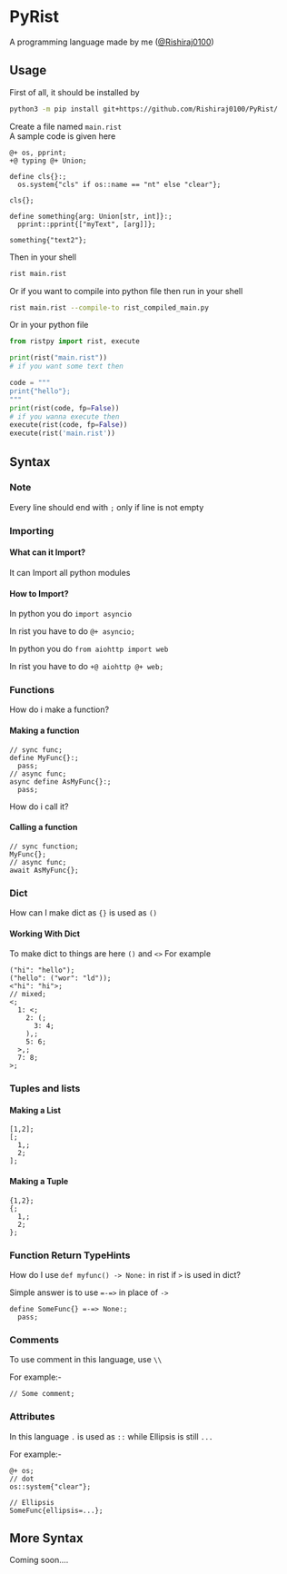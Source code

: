 # PyRist
A programming language made by me ([@Rishiraj0100](https://GitHub.com/Rishiraj0100))

## Usage

First of all, it should be installed by
```sh
python3 -m pip install git+https://github.com/Rishiraj0100/PyRist/
```

Create a file named `main.rist`<br />
A sample code is given here
```rist
@+ os, pprint;
+@ typing @+ Union;

define cls{}:;
  os.system{"cls" if os::name == "nt" else "clear"};

cls{};

define something{arg: Union[str, int]}:;
  pprint::pprint{["myText", [arg]]};

something{"text2"};
```

Then in your shell
```sh
rist main.rist
```
Or if you want to compile into python file then run in your shell
```sh
rist main.rist --compile-to rist_compiled_main.py
```
Or in your python file
```py
from ristpy import rist, execute

print(rist("main.rist"))
# if you want some text then

code = """
print{"hello"};
"""
print(rist(code, fp=False))
# if you wanna execute then
execute(rist(code, fp=False))
execute(rist('main.rist'))
```

## Syntax
### Note
Every line should end with `;` only if line is not empty
### Importing
#### What can it Import?

It can Import all python modules

#### How to Import?
In python you do `import asyncio`

In rist you have to do `@+ asyncio;`

In python you do `from aiohttp import web`

In rist you have to do `+@ aiohttp @+ web;`

### Functions
How do i make a function?
#### Making a function
```rist
// sync func;
define MyFunc{}:;
  pass;
// async func;
async define AsMyFunc{}:;
  pass;
```
How do i call it?
#### Calling a function
```rist
// sync function;
MyFunc{};
// async func;
await AsMyFunc{};
```
### Dict 
How can I make dict as `{}` is used as `()`
#### Working With Dict
To make dict to things are here
`()` and `<>`
For example
```rist
("hi": "hello");
("hello": ("wor": "ld"));
<"hi": "hi">;
// mixed;
<;
  1: <;
    2: (;
      3: 4;
    ),;
    5: 6;
  >,;
  7: 8;
>;
```
### Tuples and lists
#### Making a List 
```rist
[1,2];
[;
  1,;
  2;
];
```
#### Making a Tuple 
```rist
{1,2};
{;
  1,;
  2;
};
```
### Function Return TypeHints
How do I use `def myfunc() -> None:` in rist if `>`
is used in dict?

Simple answer is to use `=-=>` in place of `->`
```rist
define SomeFunc{} =-=> None:;
  pass;
```
### Comments 
To use comment in this language, use `\\`

For example:-
```rist
// Some comment;
```
### Attributes
In this language `.` is used as `::` while Ellipsis is still `...`

For example:-
```rist
@+ os;
// dot
os::system{"clear"};

// Ellipsis
SomeFunc{ellipsis=...};
```
## More Syntax

Coming soon....
